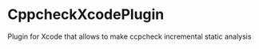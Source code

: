 CppcheckXcodePlugin
===================

Plugin for Xcode that allows to make ccpcheck incremental static analysis
